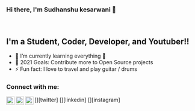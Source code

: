 ### Hi there, I'm Sudhanshu kesarwani   👋
<br />

## I'm a Student, Coder, Developer, and Youtuber!!

- 🌱 I’m currently learning everything 🤣
- 🥅 2021 Goals: Contribute more to Open Source projects
- ⚡ Fun fact: I love to travel and play guitar / drums

### Connect with me:

[<img align="left" alt="sudhanshukes65 | Twitter" width="22px" src="https://twitter.com/sudhanshukes65" />][twitter]
[<img align="left" alt="sudhanshukes65 | LinkedIn" width="22px" src="https://www.linkedin.com/in/sudhanshukesarwani/" />][linkedin]
[<img align="left" alt="sudhanshukes65 | Instagram" width="22px" src="https://www.instagram.com/sudhanshu_kes/" />][instagram]

<br />

